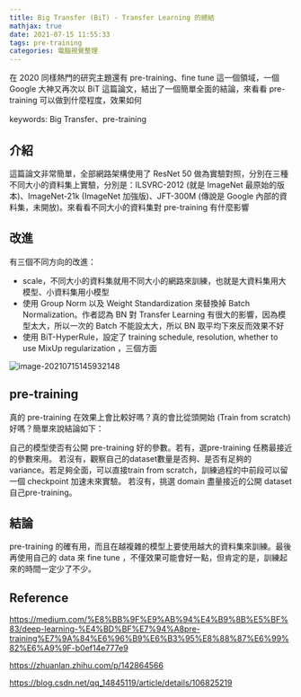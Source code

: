 ```yaml
---
title: Big Transfer (BiT) - Transfer Learning 的總結
mathjax: true
date: 2021-07-15 11:55:33
tags: pre-training
categories: 電腦視覺整理
---
```


在 2020 同樣熱門的研究主題還有 pre-training、fine tune 這一個領域，一個 Google 大神又再次以 BiT 這篇論文，結出了一個簡單全面的結論，來看看 pre-training 可以做到什麼程度，效果如何

keywords: Big Transfer、pre-training
<!--more-->

## 介紹
這篇論文非常簡單，全部網路架構使用了 ResNet 50 做為實驗對照，分別在三種不同大小的資料集上實驗，分別是：ILSVRC-2012 (就是 ImageNet 最原始的版本)、ImageNet-21k (ImageNet 加強版)、JFT-300M (傳說是 Google 內部的資料集，未開放)。來看看不同大小的資料集對 pre-training 有什麼影響

## 改進
有三個不同方向的改進：

* scale，不同大小的資料集就用不同大小的網路來訓練，也就是大資料集用大模型、小資料集用小模型
* 使用 Group Norm 以及 Weight Standardization 來替換掉 Batch Normalization。作者認為 BN 對 Transfer Learning 有很大的影響，因為模型太大，所以一次的 Batch 不能設太大，所以 BN 取平均下來反而效果不好
* 使用 BiT-HyperRule，設定了 training schedule, resolution, whether to use MixUp regularization ，三個方面

![image-20210715145932148](https://i.imgur.com/9JvaQln.png)

## pre-training
真的 pre-training 在效果上會比較好嗎？真的會比從頭開始 (Train from scratch) 好嗎？簡單來說結論如下：

自己的模型使否有公開 pre-training 好的參數。若有，選pre-training 任務最接近的參數來用。
若沒有，觀察自己的dataset數量是否夠、是否有足夠的 variance。若足夠全面，可以直接train from scratch，訓練過程的中前段可以留一個 checkpoint 加速未來實驗。
若沒有，挑選 domain 盡量接近的公開 dataset 自己pre-training。

## 結論
pre-training 的確有用，而且在越複雜的模型上要使用越大的資料集來訓練。最後再使用自己的 data 來 fine tune ，不僅效果可能會好一點，但肯定的是，訓練起來的時間一定少了不少。

## Reference
https://medium.com/%E8%BB%9F%E9%AB%94%E4%B9%8B%E5%BF%83/deep-learning-%E4%BD%BF%E7%94%A8pre-training%E7%9A%84%E6%96%B9%E6%B3%95%E8%88%87%E6%99%82%E6%A9%9F-b0ef14e777e9

https://zhuanlan.zhihu.com/p/142864566

https://blog.csdn.net/qq_14845119/article/details/106825219